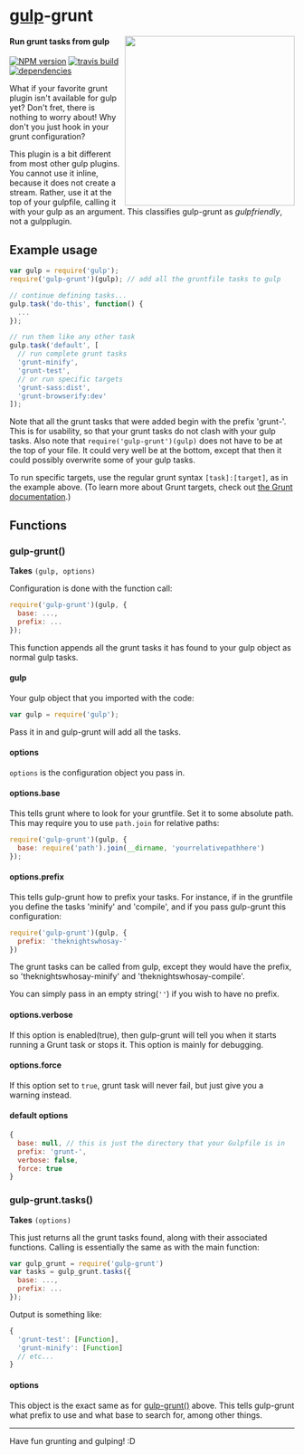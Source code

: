 # [gulp](https://github.com/gulpjs/gulp)-grunt
<img align="right" height="300" src="http://i.imgur.com/05jWZVG.png">

#### Run grunt tasks from gulp
[![NPM version](https://badge.fury.io/js/gulp-grunt.png)](https://npmjs.org/package/gulp-grunt)
[![travis build](https://api.travis-ci.org/gratimax/gulp-grunt.png)](https://travis-ci.org/gratimax/gulp-grunt)
[![dependencies](https://david-dm.org/gratimax/gulp-grunt.png)](https://david-dm.org/gratimax/gulp-grunt)

What if your favorite grunt plugin isn't available for gulp yet?
Don't fret, there is nothing to worry about!
Why don't you just hook in your grunt configuration?

This plugin is a bit different from most other gulp plugins.
You cannot use it inline, because it does not create a stream.
Rather, use it at the top of your gulpfile, calling it with your gulp as an argument.
This classifies gulp-grunt as _gulpfriendly_, not a gulpplugin.

## Example usage
```js
var gulp = require('gulp');
require('gulp-grunt')(gulp); // add all the gruntfile tasks to gulp

// continue defining tasks...
gulp.task('do-this', function() {
  ...
});

// run them like any other task
gulp.task('default', [
  // run complete grunt tasks
  'grunt-minify',
  'grunt-test',
  // or run specific targets
  'grunt-sass:dist',
  'grunt-browserify:dev'
]);
```
Note that all the grunt tasks that were added begin with the prefix 'grunt-'.
This is for usability, so that your grunt tasks do not clash with your gulp tasks.
Also note that `require('gulp-grunt')(gulp)` does not have to be at the top of your file.
It could very well be at the bottom, except that then it could possibly overwrite some of your
gulp tasks.

To run specific targets, use the regular grunt syntax `[task]:[target]`, as in the example above. (To learn more about Grunt targets, check out [the Grunt documentation](http://gruntjs.com/configuring-tasks#task-configuration-and-targets).)

## Functions

### gulp-grunt()
__Takes__ `(gulp, options)`

Configuration is done with the function call:
```js
require('gulp-grunt')(gulp, {
  base: ...,
  prefix: ...
});
```
This function appends all the grunt tasks it has found to your gulp object as normal gulp tasks.

#### gulp
Your gulp object that you imported with the code:
```js
var gulp = require('gulp');
```
Pass it in and gulp-grunt will add all the tasks.

#### options
`options` is the configuration object you pass in.

#### options.base
This tells grunt where to look for your gruntfile.
Set it to some absolute path.
This may require you to use `path.join` for relative paths:
```js
require('gulp-grunt')(gulp, {
  base: require('path').join(__dirname, 'yourrelativepathhere')
});
```

#### options.prefix
This tells gulp-grunt how to prefix your tasks.
For instance, if in the gruntfile you define the tasks 'minify' and 'compile',
and if you pass gulp-grunt this configuration:
```js
require('gulp-grunt')(gulp, {
  prefix: 'theknightswhosay-'
})
```
The grunt tasks can be called from gulp, except they would have the prefix, so
'theknightswhosay-minify' and 'theknightswhosay-compile'.

You can simply pass in an empty string(`''`) if you wish to have no prefix.

#### options.verbose
If this option is enabled(true), then gulp-grunt will tell you when it starts running a Grunt task or stops it.
This option is mainly for debugging.

#### options.force
If this option set to `true`, grunt task will never fail, but just give you a warning instead.

#### default options

```js
{
  base: null, // this is just the directory that your Gulpfile is in
  prefix: 'grunt-',
  verbose: false,
  force: true
}
```

### gulp-grunt.tasks()
__Takes__ `(options)`

This just returns all the grunt tasks found, along with their associated functions.
Calling is essentially the same as with the main function:
```js
var gulp_grunt = require('gulp-grunt')
var tasks = gulp_grunt.tasks({
  base: ...,
  prefix: ...
});
```
Output is something like:
```js
{
  'grunt-test': [Function],
  'grunt-minify': [Function]
  // etc...
}
```

#### options
This object is the exact same as for [gulp-grunt()](#gulp-grunt-1) above.
This tells gulp-grunt what prefix to use and what base to search for, among other things.

***

Have fun grunting and gulping! :D
